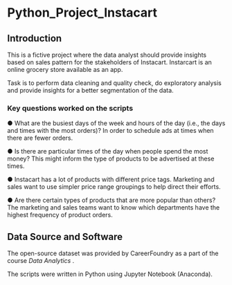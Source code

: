 # Python_Project_Instacart

## Introduction

This is a fictive project where the data analyst should provide insights based on sales pattern for the stakeholders of Instacart. Instarcart is an online grocery store available as an app.

Task is to perform data cleaning and quality check, do exploratory analysis and provide insights for a better segmentation of the data.

### Key questions worked on the scripts

● What are the busiest days of the week and hours of the day (i.e., the days and times with the most orders)? In order to schedule ads at
times when there are fewer orders.

● Is there are particular times of the day when people spend the most money? This might inform the type of products to be advertised at these times.

● Instacart has a lot of products with different price tags. Marketing and sales want to use simpler price range groupings to help direct their efforts.

● Are there certain types of products that are more popular than others? The marketing and sales teams want to know which departments have the highest frequency of product orders.


## Data Source and Software

The open-source dataset was provided by CareerFoundry as a part of the course *Data Analytics* .

The scripts were written in Python using Jupyter Notebook (Anaconda).
